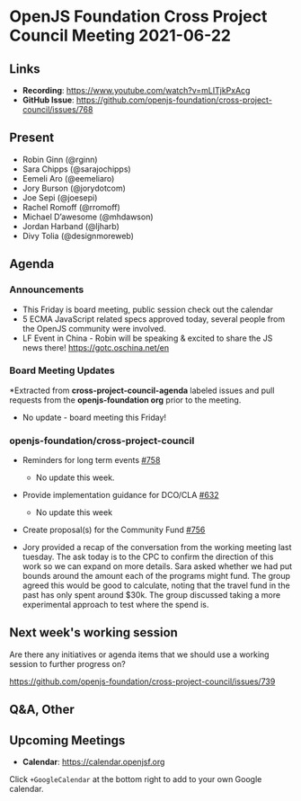 # OpenJS Foundation Cross Project Council Meeting 2021-06-22

## Links

* **Recording**: https://www.youtube.com/watch?v=mLITjkPxAcg
* **GitHub Issue**: https://github.com/openjs-foundation/cross-project-council/issues/768

## Present

* Robin Ginn (@rginn)
* Sara Chipps (@sarajochipps)
* Eemeli Aro (@eemeliaro)
* Jory Burson (@jorydotcom)
* Joe Sepi (@joesepi) 
* Rachel Romoff (@rromoff)
* Michael D’awesome (@mhdawson)
* Jordan Harband (@ljharb)
* Divy Tolia (@designmoreweb)

## Agenda

### Announcements

* This Friday is board meeting, public session check out the calendar
* 5 ECMA JavaScript related specs approved today, several people from the OpenJS
   community were involved. 
* LF Event in China - Robin will be speaking & excited to share the JS news there! https://gotc.oschina.net/en

### Board Meeting Updates

*Extracted from **cross-project-council-agenda** labeled issues and pull requests from the **openjs-foundation org** prior to the meeting.

* No update - board meeting this Friday! 

### openjs-foundation/cross-project-council

* Reminders for long term events [#758](https://github.com/openjs-foundation/cross-project-council/issues/758)
  * No update this week.

* Provide implementation guidance for DCO/CLA [#632](https://github.com/openjs-foundation/cross-project-council/issues/632)
  * No update this week

* Create proposal(s) for the Community Fund [#756](https://github.com/openjs-foundation/cross-project-council/issues/756)

* Jory provided a recap of the conversation from the working meeting last tuesday. The ask today is to the CPC to confirm the direction of this work so we can expand on more details. Sara asked whether we had put bounds around the amount each of the programs might fund. The group agreed this would be good to calculate, noting that the travel fund in the past has only spent around $30k. The group discussed taking a more experimental approach to test where the spend is. 


## Next week's working session

Are there any initiatives or agenda items that we should use a working session to further progress on?

https://github.com/openjs-foundation/cross-project-council/issues/739

## Q&A, Other

## Upcoming Meetings

* **Calendar**: <https://calendar.openjsf.org>

Click `+GoogleCalendar` at the bottom right to add to your own Google calendar.
